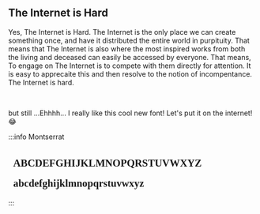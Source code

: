 ## The Internet is Hard

Yes, The Internet is Hard. The Internet is the only place we can create something once, and have it distributed the entire world in purpituity. That means that The Internet is also where the most inspired works from both the living and deceased can easily be accessed by everyone. That means, To engage on The Internet is to compete with them directly for attention. It is easy to apprecaite this and then resolve to the notion of incompentance. The Internet is hard. 

<br>

but still ...Ehhhh... I really like this cool new font! Let's put it on the internet! 😂

:::info Montserrat
<div style="font-family: Montserrat; font-weight: 700; padding: 10px; border-radius: 5px; line-height: 2; font-size: 1.3rem">
  ABCDEFGHIJKLMNOPQRSTUVWXYZ
  <br>
  abcdefghijklmnopqrstuvwxyz
  </div>  
:::